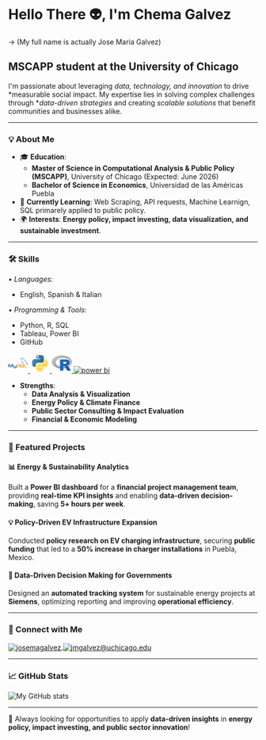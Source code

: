 # Hello There 👽, I'm Chema Galvez
-> \(My full name is actually Jose Maria Galvez)

## MSCAPP student at the University of Chicago

I'm passionate about leveraging *data, technology, and innovation* to drive *measurable social impact. My expertise lies in solving complex challenges through **data-driven strategies* and creating *scalable solutions* that benefit communities and businesses alike.

---

### 💡 About Me  
- 🎓 **Education**:  
  - **Master of Science in Computational Analysis & Public Policy (MSCAPP)**, University of Chicago (Expected: June 2026)  
  - **Bachelor of Science in Economics**, Universidad de las Américas Puebla  
- 🌱 **Currently Learning**: Web Scraping, API requests, Machine Learnign, SQL primarely applied to public policy.  
- 🌍 **Interests**: **Energy policy, impact investing, data visualization, and sustainable investment**.  

---

### 🛠️ Skills
•⁠  ⁠*Languages*: 
- English, Spanish & Italian


•⁠  ⁠*Programming & Tools*:
  - Python, R, SQL
  - Tableau, Power BI
  - GitHub
 
  <p align="left"> 
<a href="https://www.mysql.com/" target="_blank" rel="noreferrer">
<img src="https://raw.githubusercontent.com/devicons/devicon/master/icons/mysql/mysql-original-wordmark.svg" alt="mysql" width="40" height="40"/>
</a> 
<a href="https://www.python.org" target="_blank" rel="noreferrer">
<img src="https://raw.githubusercontent.com/devicons/devicon/master/icons/python/python-original.svg" alt="python" width="40" height="40"/>
</a>
<a href="https://www.r-project.org/" target="_blank" rel="noreferrer">
<img src="https://raw.githubusercontent.com/devicons/devicon/master/icons/r/r-original.svg" alt="r" width="40" height="40"/>
</a>
<a href="https://powerbi.microsoft.com/" target="_blank" rel="noreferrer">
<img src="https://upload.wikimedia.org/wikipedia/commons/c/c9/Power_bi_logo_black.svg" alt="power bi" width="40" height="40"/>
</a>
</p>

- **Strengths**:  
  - **Data Analysis & Visualization**  
  - **Energy Policy & Climate Finance**  
  - **Public Sector Consulting & Impact Evaluation**  
  - **Financial & Economic Modeling**
 
---

### 🌟 Featured Projects  
#### 📊 **Energy & Sustainability Analytics**  
Built a **Power BI dashboard** for a **financial project management team**, providing **real-time KPI insights** and enabling **data-driven decision-making**, saving **5+ hours per week**.  

#### 💡 **Policy-Driven EV Infrastructure Expansion**  
Conducted **policy research on EV charging infrastructure**, securing **public funding** that led to a **50% increase in charger installations** in Puebla, Mexico.  

#### 🔎 **Data-Driven Decision Making for Governments**  
Designed an **automated tracking system** for sustainable energy projects at **Siemens**, optimizing reporting and improving **operational efficiency**.  

---

### 🤝 Connect with Me  
<p align="left">
<a href="https://www.linkedin.com/in/josemagalvez/" target="blank">
<img align="center" src="https://raw.githubusercontent.com/rahuldkjain/github-profile-readme-generator/master/src/images/icons/Social/linked-in-alt.svg" alt="josemagalvez" height="30" width="40" />
</a>
<a href="mailto:jmgalvez@uchicago.edu">
<img align="center" src="https://cdn-icons-png.flaticon.com/512/732/732200.png" alt="jmgalvez@uchicago.edu" height="30" width="40" />
</a>
</p>

---

### 📈 GitHub Stats
![My GitHub stats](https://github-readme-stats.vercel.app/api?username=ChemmZz&theme=calm_pink&show_icons=true)

---

🚀 Always looking for opportunities to apply **data-driven insights** in **energy policy, impact investing, and public sector innovation**!
